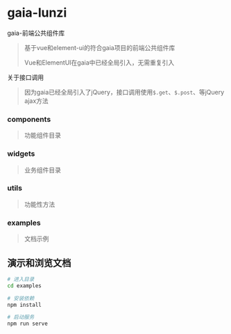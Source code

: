 # gaia-lunzi

gaia-前端公共组件库

> 基于vue和element-ui的符合gaia项目的前端公共组件库
>
> Vue和ElementUI在gaia中已经全局引入，无需重复引入

关于接口调用

> 因为gaia已经全局引入了jQuery，接口调用使用`$.get`、`$.post`、等jQuery ajax方法

### components

> 功能组件目录

### widgets

> 业务组件目录

### utils

> 功能性方法

### examples

> 文档示例

## 演示和浏览文档

```bash
# 进入目录
cd examples

# 安装依赖
npm install

# 启动服务
npm run serve
```